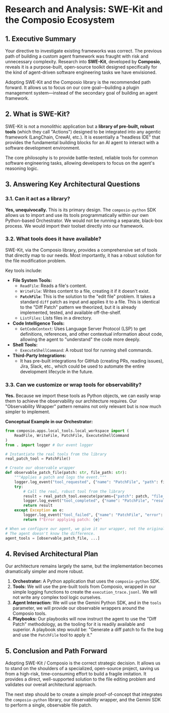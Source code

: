 # Research and Analysis: SWE-Kit and the Composio Ecosystem

## 1. Executive Summary

Your directive to investigate existing frameworks was correct. The previous path of building a custom agent framework was fraught with risk and unnecessary complexity. Research into **SWE-Kit**, developed by **Composio**, reveals it is a purpose-built, open-source toolkit designed specifically for the kind of agent-driven software engineering tasks we have envisioned.

Adopting SWE-Kit and the Composio library is the recommended path forward. It allows us to focus on our core goal—building a plugin management system—instead of the secondary goal of building an agent framework.

## 2. What is SWE-Kit?

SWE-Kit is not a monolithic application but a **library of pre-built, robust tools** (which they call "Actions") designed to be integrated into any agentic framework (LangChain, CrewAI, etc.). It is essentially a "headless IDE" that provides the fundamental building blocks for an AI agent to interact with a software development environment.

The core philosophy is to provide battle-tested, reliable tools for common software engineering tasks, allowing developers to focus on the agent's reasoning logic.

## 3. Answering Key Architectural Questions

### 3.1. Can it act as a library?

**Yes, unequivocally.** This is its primary design. The `composio-python` SDK allows us to import and use its tools programmatically within our own Python-based Orchestrator. We would not be running a separate, black-box process. We would import their toolset directly into our framework.

### 3.2. What tools does it have available?

SWE-Kit, via the Composio library, provides a comprehensive set of tools that directly map to our needs. Most importantly, it has a robust solution for the file modification problem.

Key tools include:
*   **File System Tools:**
    *   `ReadFile`: Reads a file's content.
    *   `WriteFile`: Writes content to a file, creating it if it doesn't exist.
    *   **`PatchFile`**: This is the solution to the "edit file" problem. It takes a standard `diff` patch as input and applies it to a file. This is identical to the "Diff Patch" pattern we theorized, but it is already implemented, tested, and available off-the-shelf.
    *   `ListFiles`: Lists files in a directory.
*   **Code Intelligence Tools:**
    *   `GetCodeContext`: Uses Language Server Protocol (LSP) to get definitions, references, and other contextual information about code, allowing the agent to "understand" the code more deeply.
*   **Shell Tools:**
    *   `ExecuteShellCommand`: A robust tool for running shell commands.
*   **Third-Party Integrations:**
    *   It has pre-built integrations for GitHub (creating PRs, reading issues), Jira, Slack, etc., which could be used to automate the entire development lifecycle in the future.

### 3.3. Can we customize or wrap tools for observability?

**Yes.** Because we import these tools as Python objects, we can easily wrap them to achieve the observability our architecture requires. Our "Observability Wrapper" pattern remains not only relevant but is now much simpler to implement.

**Conceptual Example in our Orchestrator:**
```python
from composio.apps.local_tools.local_workspace import (
    ReadFile, WriteFile, PatchFile, ExecuteShellCommand
)
from . import logger # Our event logger

# Instantiate the real tools from the library
real_patch_tool = PatchFile()

# Create our observable wrapper
def observable_patch_file(patch: str, file_path: str):
    """Applies a patch and logs the event."""
    logger.log_event("tool_requested", {"name": "PatchFile", "path": file_path, "patch": patch})
    try:
        # Call the real, robust tool from the library
        result = real_patch_tool.execute(params={"patch": patch, "file_path": file_path})
        logger.log_event("tool_completed", {"name": "PatchFile", "result": result})
        return result
    except Exception as e:
        logger.log_event("tool_failed", {"name": "PatchFile", "error": str(e)})
        return f"Error applying patch: {e}"

# When we configure our agent, we give it our wrapper, not the original tool.
# The agent doesn't know the difference.
agent_tools = [observable_patch_file, ...]
```

## 4. Revised Architectural Plan

Our architecture remains largely the same, but the implementation becomes dramatically simpler and more robust.

1.  **Orchestrator:** A Python application that uses the `composio-python` SDK.
2.  **Tools:** We will use the pre-built tools from Composio, wrapped in our simple logging functions to create the `execution_trace.jsonl`. We will not write any complex tool logic ourselves.
3.  **Agent Interaction:** We will use the Gemini Python SDK, and in the `tools` parameter, we will provide our observable wrappers around the Composio tools.
4.  **Playbooks:** Our playbooks will now instruct the agent to use the "Diff Patch" methodology, as the tooling for it is readily available and superior. A playbook step would be: "Generate a diff patch to fix the bug and use the `PatchFile` tool to apply it."

## 5. Conclusion and Path Forward

Adopting SWE-Kit / Composio is the correct strategic decision. It allows us to stand on the shoulders of a specialized, open-source project, saving us from a high-risk, time-consuming effort to build a fragile imitation. It provides a direct, well-supported solution to the file editing problem and validates our overall architectural approach.

The next step should be to create a simple proof-of-concept that integrates the `composio-python` library, our observability wrapper, and the Gemini SDK to perform a single, observable file patch.
